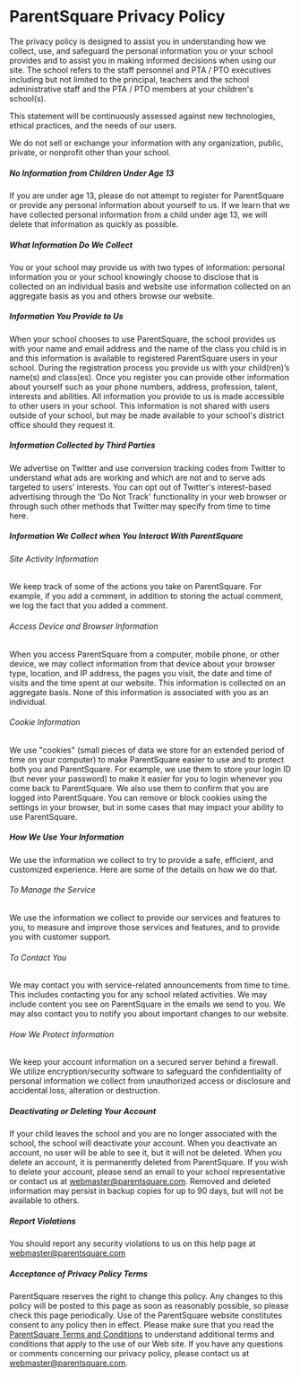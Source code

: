 # ParentSquare Privacy Policy

The privacy policy is designed to assist you in understanding how we collect, use, and safeguard the personal information you or your school provides and to assist you in making informed decisions when using our site. The school refers to the staff personnel and PTA / PTO executives including but not limited to the principal, teachers and the school administrative staff and the PTA / PTO members at your children's school(s).

This statement will be continuously assessed against new technologies, ethical practices, and the needs of our users.

We do not sell or exchange your information with any organization, public, private, or nonprofit other than your school.

##### No Information from Children Under Age 13

If you are under age 13, please do not attempt to register for ParentSquare or provide any personal information about yourself to us. If we learn that we have collected personal information from a child under age 13, we will delete that information as quickly as possible.

##### What Information Do We Collect

You or your school may provide us with two types of information: personal information you or your school knowingly choose to disclose that is collected on an individual basis and website use information collected on an aggregate basis as you and others browse our website.

##### Information You Provide to Us

When your school chooses to use ParentSquare, the school provides us with your name and email address and the name of the class you child is in and this information is available to registered ParentSquare users in your school. During the registration process you provide us with your child(ren)’s name(s) and class(es). Once you register you can provide other information about yourself such as your phone numbers, address, profession, talent, interests and abilities. All information you provide to us is made accessible to other users in your school. This information is not shared with users outside of your school, but may be made available to your school's district office should they request it.

##### Information Collected by Third Parties

We advertise on Twitter and use conversion tracking codes from Twitter to understand what ads are working and which are not and to serve ads targeted to users’ interests. You can opt out of Twitter's interest-based advertising through the 'Do Not Track' functionality in your web browser or through such other methods that Twitter may specify from time to time here.

##### Information We Collect when You Interact With ParentSquare

###### Site Activity Information

We keep track of some of the actions you take on ParentSquare. For example, if you add a comment, in addition to storing the actual comment, we log the fact that you added a comment.

###### Access Device and Browser Information

When you access ParentSquare from a computer, mobile phone, or other device, we may collect information from that device about your browser type, location, and IP address, the pages you visit, the date and time of visits and the time spent at our website. This information is collected on an aggregate basis. None of this information is associated with you as an individual.

###### Cookie Information

We use "cookies" (small pieces of data we store for an extended period of time on your computer) to make ParentSquare easier to use and to protect both you and ParentSquare. For example, we use them to store your login ID (but never your password) to make it easier for you to login whenever you come back to ParentSquare. We also use them to confirm that you are logged into ParentSquare. You can remove or block cookies using the settings in your browser, but in some cases that may impact your ability to use ParentSquare.

##### How We Use Your Information

We use the information we collect to try to provide a safe, efficient, and customized experience. Here are some of the details on how we do that.

###### To Manage the Service

We use the information we collect to provide our services and features to you, to measure and improve those services and features, and to provide you with customer support.

###### To Contact You

We may contact you with service-related announcements from time to time. This includes contacting you for any school related activities. We may include content you see on ParentSquare in the emails we send to you. We may also contact you to notify you about important changes to our website.

###### How We Protect Information

We keep your account information on a secured server behind a firewall. We utilize encryption/security software to safeguard the confidentiality of personal information we collect from unauthorized access or disclosure and accidental loss, alteration or destruction.

##### Deactivating or Deleting Your Account

If your child leaves the school and you are no longer associated with the school, the school will deactivate your account. When you deactivate an account, no user will be able to see it, but it will not be deleted. When you delete an account, it is permanently deleted from ParentSquare. If you wish to delete your account, please send an email to your school representative or contact us at [webmaster@parentsquare.com](mailto:webmaster@parentsquare.com). Removed and deleted information may persist in backup copies for up to 90 days, but will not be available to others.

##### Report Violations

You should report any security violations to us on this help page at [webmaster@parentsquare.com](mailto:webmaster@parentsquare.com)

##### Acceptance of Privacy Policy Terms

ParentSquare reserves the right to change this policy. Any changes to this policy will be posted to this page as soon as reasonably possible, so please check this page periodically. Use of the ParentSquare website constitutes consent to any policy then in effect. Please make sure that you read the [ParentSquare Terms and Conditions](https://www.parentsquare.com/about/terms) to understand additional terms and conditions that apply to the use of our Web site. If you have any questions or comments concerning our privacy policy, please contact us at [webmaster@parentsquare.com](mailto:webmaster@parentsquare.com).
